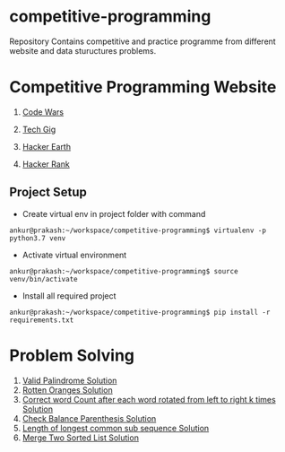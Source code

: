 # competitive-programming
Repository Contains competitive and practice programme from different website and data stuructures problems.

# Competitive Programming Website

1. [Code Wars](https://www.codewars.com/users/ankur5674u "Click to open Github")

2. [Tech Gig](https://www.techgig.com/ankur5674u "Click to open Github")

3. [Hacker Earth](https://www.hackerearth.com/@ankur5674u "Click to open Github")

4. [Hacker Rank](https://www.hackerrank.com/ankur5674u "Click to open Github")


## Project Setup

* Create virtual env in project folder with command
```console
ankur@prakash:~/workspace/competitive-programming$ virtualenv -p python3.7 venv
```

* Activate virtual environment
```console
ankur@prakash:~/workspace/competitive-programming$ source venv/bin/activate
```

* Install all required project
```console
ankur@prakash:~/workspace/competitive-programming$ pip install -r requirements.txt 
```
# Problem Solving

1. [Valid Palindrome Solution](https://github.com/ankur5674u/competitive-programming/blob/master/leet_code/palindrome.py "Click to open Solution")<br>
1. [Rotten Oranges Solution](https://github.com/ankur5674u/competitive-programming/blob/master/leet_code/rotten_oranges.py "Click to open Solution")<br>
1. [Correct word Count after each word rotated from left to right k times Solution](https://github.com/ankur5674u/competitive-programming/blob/master/code_wars/string_rotation.py "Click to open Solution")<br>
1. [Check Balance Parenthesis Solution](https://github.com/ankur5674u/competitive-programming/blob/master/code_wars/balance_parentheses.py "Click to open Solution")<br>
1. [Length of longest common sub sequence Solution](https://github.com/ankur5674u/competitive-programming/blob/master/leet_code/longest_common_sub_sequence.py "Click to open Solution")<br>
1. [Merge Two Sorted List Solution](https://github.com/ankur5674u/competitive-programming/blob/master/problem_solving/merge_two_sorted_list.py "Click to open Solution")<br>
